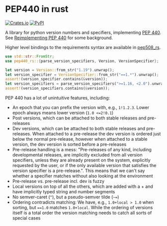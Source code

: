 # PEP440 in rust

[![Crates.io](https://img.shields.io/crates/v/pep440_rs.svg?logo=rust&style=flat-square)](https://crates.io/crates/pep440_rs)
[![PyPI](https://img.shields.io/pypi/v/pep440_rs.svg?logo=python&style=flat-square)](https://pypi.org/project/pep440_rs)

A library for python version numbers and specifiers, implementing
[PEP 440](https://peps.python.org/pep-0440). See
[Reimplementing PEP 440](https://cohost.org/konstin/post/514863-reimplementing-pep-4) for some
background.

Higher level bindings to the requirements syntax are available in
[pep508_rs](https://github.com/konstin/pep508_rs).

```rust
use std::str::FromStr;
use pep440_rs::{parse_version_specifiers, Version, VersionSpecifier};

let version = Version::from_str("1.19").unwrap();
let version_specifier = VersionSpecifier::from_str("==1.*").unwrap();
assert!(version_specifier.contains(&version));
let version_specifiers = parse_version_specifiers(">=1.16, <2.0").unwrap();
assert!(version_specifiers.contains(&version));
```

PEP 440 has a lot of unintuitive features, including:

- An epoch that you can prefix the version with, e.g., `1!1.2.3`. Lower epoch always means lower
  version (`1.0 <=2!0.1`)
- Post versions, which can be attached to both stable releases and pre-releases
- Dev versions, which can be attached to both stable releases and pre-releases. When attached to a
  pre-release the dev version is ordered just below the normal pre-release, however when attached to
  a stable version, the dev version is sorted before a pre-releases
- Pre-release handling is a mess: "Pre-releases of any kind, including developmental releases, are
  implicitly excluded from all version specifiers, unless they are already present on the system,
  explicitly requested by the user, or if the only available version that satisfies the version
  specifier is a pre-release.". This means that we can't say whether a specifier matches without
  also looking at the environment
- Pre-release vs. pre-release incl. dev is fuzzy
- Local versions on top of all the others, which are added with a + and have implicitly typed string
  and number segments
- No semver-caret (`^`), but a pseudo-semver tilde (`~=`)
- Ordering contradicts matching: We have, e.g., `1.0+local > 1.0` when sorting, but `==1.0` matches
  `1.0+local`. While the ordering of versions itself is a total order the version matching needs to
  catch all sorts of special cases
